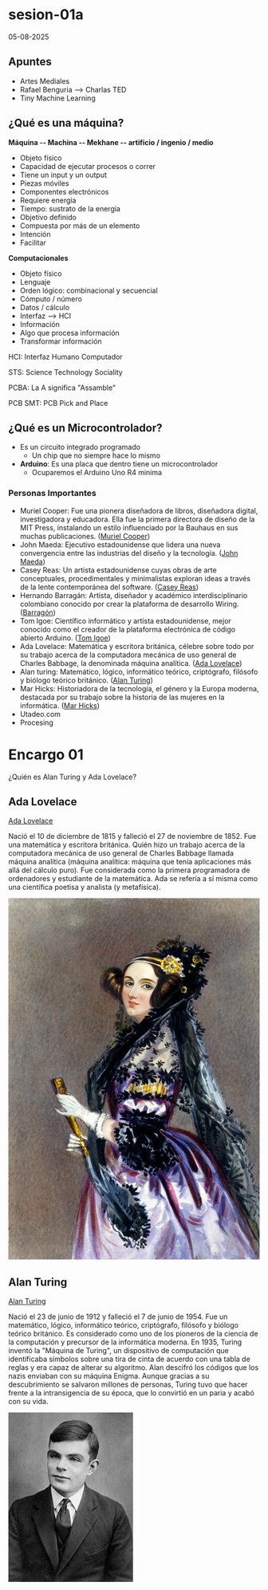 # sesion-01a

05-08-2025

## Apuntes 

- Artes Mediales
- Rafael Benguria --> Charlas TED
- Tiny Machine Learning

## ¿Qué es una máquina?

**Máquina -- Machina -- Mekhane -- artificio / ingenio / medio** 

- Objeto físico
- Capacidad de ejecutar procesos o correr
- Tiene un input y un output
- Piezas móviles
- Componentes electrónicos
- Requiere energía
- Tiempo: sustrato de la energía 
- Objetivo definido
- Compuesta por más de un elemento
- Intención
- Facilitar

**Computacionales** 

- Objeto físico
- Lenguaje
- Orden lógico: combinacional y secuencial
- Cómputo / número
- Datos / cálculo
- Interfaz --> HCI
- Información
- Algo que procesa información
- Transformar información 

HCI: Interfaz Humano Computador 

STS: Science Technology Sociality 

PCBA: La A significa "Assamble"

PCB SMT: PCB Pick and Place

## ¿Qué es un Microcontrolador?

- Es un circuito integrado programado
  - Un chip que no siempre hace lo mismo
- **Arduino**: Es una placa que dentro tiene un microcontrolador
  - Ocuparemos el Arduino Uno R4 minima

### Personas Importantes

- Muriel Cooper: Fue una pionera diseñadora de libros, diseñadora digital, investigadora y educadora.​ Ella fue la primera directora de diseño de la MIT Press, instalando un estilo influenciado por la Bauhaus en sus muchas publicaciones. ([Muriel Cooper](https://www.media.mit.edu/posts/muriel-cooper-lasting-imprint/))
- John Maeda: Ejecutivo estadounidense que lidera una nueva convergencia entre las industrias del diseño y la tecnología. ([John Maeda](https://www.media.mit.edu/people/maeda/overview/#:~:text=Juan%20Maeda&text=Orador%20y%20autor%20de%20renombre,Universidad%20de%20Tsukuba%20en%20Jap%C3%B3n.))
- Casey Reas: Un artista estadounidense cuyas obras de arte conceptuales, procedimentales y minimalistas exploran ideas a través de la lente contemporánea del software. ([Casey Reas](https://en.wikipedia.org/wiki/Casey_Reas))
- Hernando Barragán: Artista, diseñador y académico interdisciplinario colombiano conocido por crear la plataforma de desarrollo Wiring. ([Barragón](https://en.wikipedia.org/wiki/Hernando_Barrag%C3%A1n))
- Tom Igoe: Científico informático y artista estadounidense, mejor conocido como el creador de la plataforma electrónica de código abierto Arduino. ([Tom Igoe](https://wiki.yowu.dev/es/Knowledge-base/Dictionary/Person/tom-igoe-arduino-creator))
- Ada Lovelace: Matemática y escritora británica, célebre sobre todo por su trabajo acerca de la computadora mecánica de uso general de Charles Babbage, la denominada máquina analítica. ([Ada Lovelace](https://es.wikipedia.org/wiki/Ada_Lovelace))
- Alan turing: Matemático, lógico, informático teórico, criptógrafo, filósofo y biólogo teórico británico. ([Alan Turing](https://es.wikipedia.org/wiki/Alan_Turing))
- Mar Hicks: Historiadora de la tecnología, el género y la Europa moderna, destacada por su trabajo sobre la historia de las mujeres en la informática. ([Mar Hicks](https://datascience.virginia.edu/people/mar-hicks))
- Utadeo.com
- Procesing

# Encargo 01

¿Quién es Alan Turing y Ada Lovelace?

## Ada Lovelace

 [Ada Lovelace](https://es.wikipedia.org/wiki/Ada_Lovelace)
 
Nació el 10 de diciembre de 1815 y falleció el 27 de noviembre de 1852. Fue una matemática y escritora británica. Quién hizo un trabajo acerca de la computadora mecánica de uso general de Charles Babbage llamada máquina analítica (máquina analítica: máquina que tenía aplicaciones más allá del cálculo puro). Fue considerada como la primera programadora de ordenadores y estudiante de la matemática. Ada se refería a sí misma como una científica poetisa y analista (y metafísica).

![Ada Lovelace](./imagenes/AdaLovelace.jpeg)

## Alan Turing

[Alan Turing](https://historia.nationalgeographic.com.es/a/alan-turing-arma-secreta-aliados_16352)

Nació el 23 de junio de 1912 y falleció el 7 de junio de 1954. Fue un matemático, lógico, informático teórico, criptógrafo, filósofo y biólogo teórico británico. Es considerado como uno de los pioneros de la ciencia de la computación y precursor de la informática moderna. En 1935, Turing inventó la "Máquina de Turing", un dispositivo de computación que identificaba símbolos sobre una tira de cinta de acuerdo con una tabla de reglas y era capaz de alterar su algoritmo. Alan descifró los códigos que los nazis enviaban con su máquina Enigma. Aunque gracias a su descubrimiento se salvaron millones de personas, Turing tuvo que hacer frente a la intransigencia de su época, que lo convirtió en un paria y acabó con su vida. 

![Alan Turing](./imagenes/AlanTuring.jpg)
